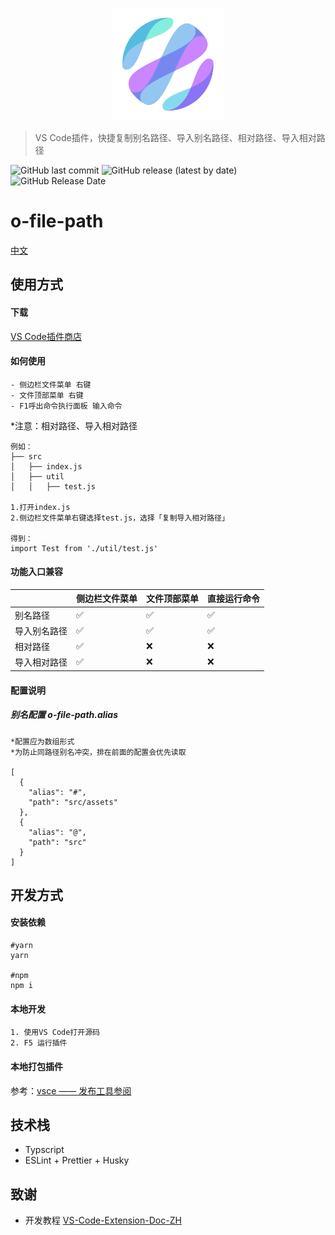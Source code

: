 <p align="center">
  <a href="https://github.com/bojun1995/o-file-path" target="_blank">
    <img width="180" src="logo.png" alt="logo">
  </a>
</p>

> VS Code插件，快捷复制别名路径、导入别名路径、相对路径、导入相对路径

![GitHub last commit](https://img.shields.io/github/last-commit/bojun1995/o-file-path?style=for-the-badge)
![GitHub release (latest by date)](https://img.shields.io/github/v/release/bojun1995/o-file-path?style=for-the-badge)
![GitHub Release Date](https://img.shields.io/github/release-date/bojun1995/o-file-path?style=for-the-badge)

# o-file-path

 [中文](https://github.com/bojun1995/o-file-path/blob/main/README-CN.md)

## 使用方式

#### 下载
[VS Code插件商店](https://marketplace.visualstudio.com/items?itemName=bojun1995.o-file-path&ssr=false#overview)

#### 如何使用
```
- 侧边栏文件菜单 右键
- 文件顶部菜单 右键
- F1呼出命令执行面板 输入命令
```

*注意：相对路径、导入相对路径
```
例如：
├── src
│   ├── index.js
│   ├── util
│   │   ├── test.js

1.打开index.js
2.侧边栏文件菜单右键选择test.js，选择「复制导入相对路径」

得到：
import Test from './util/test.js'
```

#### 功能入口兼容
|  | 侧边栏文件菜单 | 文件顶部菜单 | 直接运行命令 |
| --- | --- | --- | --- |
| 别名路径 | ✅ | ✅ | ✅ |
| 导入别名路径 | ✅ | ✅ | ✅ |
| 相对路径 | ✅ | ❌ | ❌ |
| 导入相对路径 | ✅ | ❌ | ❌ |

#### 配置说明
##### 别名配置 o-file-path.alias
```
*配置应为数组形式
*为防止同路径别名冲突，排在前面的配置会优先读取

[
  {
    "alias": "#",
    "path": "src/assets"
  },
  {
    "alias": "@",
    "path": "src"
  }
]
```

## 开发方式
#### 安装依赖
```
#yarn
yarn

#npm
npm i
```
#### 本地开发
```
1. 使用VS Code打开源码
2. F5 运行插件
```
#### 本地打包插件
参考：[vsce —— 发布工具参阅](https://liiked.github.io/VS-Code-Extension-Doc-ZH/#/working-with-extensions/publish-extension)

## 技术栈
- Typscript
- ESLint + Prettier + Husky

## 致谢
- 开发教程 [VS-Code-Extension-Doc-ZH](https://github.com/Liiked/VS-Code-Extension-Doc-ZH)
